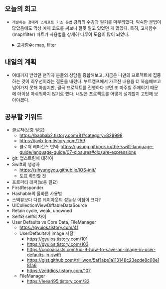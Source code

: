 ## 오늘의 회고
- `개발하는 정대리 스위프트 기초 문법` 강좌의 수강과 필기를 마무리했다. 익숙한 문법이 많았음에도 막상 예제 코드를 써보니 잘못 알고 있었던 게 많았다. 특히, 고차함수(map/filter) 파트가 사용법을 상세히 다루어 도움이 많이 되었다.

    <details>
    <summary>고차함수: map, filter</summary>
    <div markdown="1">

    - 고차함수: 매개변수로 함수 혹은 클로저를 받으며, 이후 별도로 처리한 값을 반환하는 함수
    - map: 모든 요소를 사용하여 다른 자료를 만들 때 사용
            
        ```swift
        let num = [1, 2, 3, 4, 5]
        let twiceNum = num.map { (n: Int) -> Int in return n * 2 }
        // twiceNum == [2, 4, 6, 8, 10]
        ```
            
    - filter: 특정 요소를 가져올 때 사용(요소에 해당하는 로직을 넣으면 됨)
            
        ```swift
        let num = [1, 2, 3, 4, 5]
        let oddNum = num.filter{ n in return n % 2 != 0 }
        // oddNum == [1, 3, 5]
        ```
            
    - map 심화(요소 바꾸기)
            
        ```swift
        // Set에서도 사용 가능
        let petData = ["cat" : "meow", "dog" : "bark", "cow" : "moo"]
        let pets : [String] = petData.map { (animal: String, cry: String) in
            return "\(animal) - \(cry)"
        }
        let pets2 : [String] = petData.map { animal, cry in
            return "\(animal) - \(cry)"
        }
        let pets3 : [String] = petData.map { return "\($0) - \($1)" }
        // 셋 모두 ["cat - meow", "dog - bark", "cow - moo"]로 정의
        ```
            
        
    - compactMap: optional unwrapping
        - nil이 포함된 요소일 경우 map에서 사용하려면 언래핑 과정이 필요하다
        - compactMap은 언래핑을 자동으로 해주어, 이 과정을 대체할 수 있음
        - 단, 클로저의 반환값에서 nil을 걸러내는 방식이므로, 내부는 여전히 옵셔널이라고 가정하고 작성
            
        ```swift
        let test: [String?] = ["app", nil, "ban", nil, "car"]
        let result1 = test.map{ t in
            return "테스트 요소: " + (t ?? "nil")
        }
        
        // compactMap은 옵셔널일 때 아예 값을 안 준다
        let result2 = test.compactMap { t in
            return t
            //return "테스트 요소: " + t // 컴파일 에러. t는 nil도 존재할 수 있음
        }
        
        // 언래핑 이후 사용 방법
        let result3 = test.compactMap{$0}.map{
            return "요소: \($0)"
        }
        ```
            
    - flatmap: 2차원 배열을 1차원 배열로 만들기
            
        ```swift
        let data = [
            [1],
            [2],
            [3, 4, 5]
        ]
        let mappedData = data.flatMap{ (n: [Int]) in
            return n
        }
        let mappedData2 = data.flatMap{ $0 }
        // 둘 다 [1, 2, 3, 4, 5] 반환
        ```

    </div>
    </details>



## 내일의 계획
- 여태까지 받았던 현직자 분들의 상담을 종합해보고, 지금은 나만의 프로젝트에 집중하는 것이 최우선이라는 결론을 내렸다. 부트캠프에서 가르친 내용을 더 복습해보고 넘어가지 못해 아쉽지만, 결국 프로젝트를 진행하다 보면 또 마주칠 주제이기 때문에 더이상 아쉬워하지 않기로 했다. 내일은 프로젝트를 어떻게 설계할지 고민해 보아야겠다.

## 공부할 키워드
- 클로저(보충 필요)
    - https://babbab2.tistory.com/81?category=828998
    - https://jayb-log.tistory.com/259
    - 클로저 레퍼런스 번역: https://jusung.gitbook.io/the-swift-language-guide/language-guide/07-closures#closure-expressions
- git: 업스트림에 대하여
- Swift의 생성자
    - https://sihyungyou.github.io/iOS-init/
    - 도표 확인할 것
- 프로퍼티 래퍼(보충 필요)
- FirstResponder
- Hashable의 올바른 사용법
- 스택뷰보다 다른 레이아웃의 성능상 이점이 크다?
- UICollectionViewDiffableDataSource
- Retain cycle, weak, unowned
- Self와 self의 차이
- User Defaults vs Core Data, FileManager
    - https://gyuios.tistory.com/41
    - UserDefaults에 image 저장
        - https://gyuios.tistory.com/101
        - https://gyuios.tistory.com/103
        - https://cocoacasts.com/ud-9-how-to-save-an-image-in-user-defaults-in-swift
        - https://gist.github.com/trilliwon/5af1abe1a113148c23ecde8c08e181a6
        - https://zeddios.tistory.com/107
    - FileManager
        - https://leeari95.tistory.com/32



